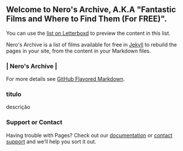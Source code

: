## Welcome to Nero's Archive, A.K.A "Fantastic Films and Where to Find Them (For FREE)".

You can use the [list on Letterboxd](https://github.com/itsnerosz/nerosz_archive/edit/main/README.md) to preview the content in this list.

Nero's Archive is a list of films available for free in  [Jekyll](https://jekyllrb.com/) to rebuild the pages in your site, from the content in your Markdown files.

### | Nero's Archive |


For more details see [GitHub Flavored Markdown](https://guides.github.com/features/mastering-markdown/).

### titulo

descrição

### Support or Contact

Having trouble with Pages? Check out our [documentation](https://docs.github.com/categories/github-pages-basics/) or [contact support](https://support.github.com/contact) and we’ll help you sort it out.
